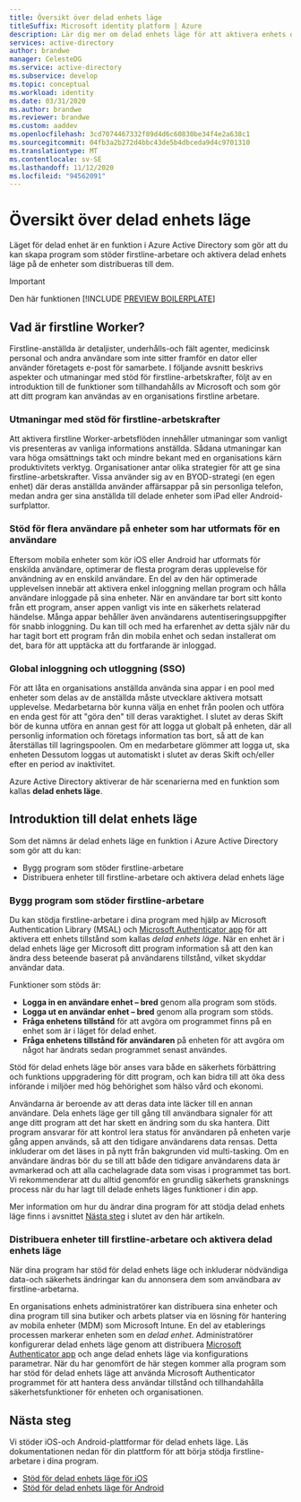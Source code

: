 ```yaml
---
title: Översikt över delad enhets läge
titleSuffix: Microsoft identity platform | Azure
description: Lär dig mer om delad enhets läge för att aktivera enhets delning för dina firstline-arbetare.
services: active-directory
author: brandwe
manager: CelesteDG
ms.service: active-directory
ms.subservice: develop
ms.topic: conceptual
ms.workload: identity
ms.date: 03/31/2020
ms.author: brandwe
ms.reviewer: brandwe
ms.custom: aaddev
ms.openlocfilehash: 3cd7074467332f89d4d6c60830be34f4e2a638c1
ms.sourcegitcommit: 04fb3a2b272d4bbc43de5b4dbceda9d4c9701310
ms.translationtype: MT
ms.contentlocale: sv-SE
ms.lasthandoff: 11/12/2020
ms.locfileid: "94562091"
---
```

# <a name="overview-of-shared-device-mode"></a>Översikt över delad enhets läge

Läget för delad enhet är en funktion i Azure Active Directory som gör att du kan skapa program som stöder firstline-arbetare och aktivera delad enhets läge på de enheter som distribueras till dem.

>[!IMPORTANT]
> Den här funktionen [!INCLUDE [PREVIEW BOILERPLATE](../../../includes/active-directory-develop-preview.md)]

## <a name="what-are-firstline-workers"></a>Vad är firstline Worker?

Firstline-anställda är detaljister, underhålls-och fält agenter, medicinsk personal och andra användare som inte sitter framför en dator eller använder företagets e-post för samarbete. I följande avsnitt beskrivs aspekter och utmaningar med stöd för firstline-arbetskrafter, följt av en introduktion till de funktioner som tillhandahålls av Microsoft och som gör att ditt program kan användas av en organisations firstline arbetare.

### <a name="challenges-of-supporting-firstline-workers"></a>Utmaningar med stöd för firstline-arbetskrafter

Att aktivera firstline Worker-arbetsflöden innehåller utmaningar som vanligt vis presenteras av vanliga informations anställda. Sådana utmaningar kan vara höga omsättnings takt och mindre bekant med en organisations kärn produktivitets verktyg. Organisationer antar olika strategier för att ge sina firstline-arbetskrafter. Vissa använder sig av en BYOD-strategi (en egen enhet) där deras anställda använder affärsappar på sin personliga telefon, medan andra ger sina anställda till delade enheter som iPad eller Android-surfplattor.

### <a name="supporting-multiple-users-on-devices-designed-for-one-user"></a>Stöd för flera användare på enheter som har utformats för en användare

Eftersom mobila enheter som kör iOS eller Android har utformats för enskilda användare, optimerar de flesta program deras upplevelse för användning av en enskild användare. En del av den här optimerade upplevelsen innebär att aktivera enkel inloggning mellan program och hålla användare inloggade på sina enheter. När en användare tar bort sitt konto från ett program, anser appen vanligt vis inte en säkerhets relaterad händelse. Många appar behåller även användarens autentiseringsuppgifter för snabb inloggning. Du kan till och med ha erfarenhet av detta själv när du har tagit bort ett program från din mobila enhet och sedan installerat om det, bara för att upptäcka att du fortfarande är inloggad.

### <a name="global-sign-in-and-sign-out-sso"></a>Global inloggning och utloggning (SSO)

För att låta en organisations anställda använda sina appar i en pool med enheter som delas av de anställda måste utvecklare aktivera motsatt upplevelse. Medarbetarna bör kunna välja en enhet från poolen och utföra en enda gest för att "göra den" till deras varaktighet. I slutet av deras Skift bör de kunna utföra en annan gest för att logga ut globalt på enheten, där all personlig information och företags information tas bort, så att de kan återställas till lagringspoolen. Om en medarbetare glömmer att logga ut, ska enheten Dessutom loggas ut automatiskt i slutet av deras Skift och/eller efter en period av inaktivitet.

Azure Active Directory aktiverar de här scenarierna med en funktion som kallas **delad enhets läge**.

## <a name="introducing-shared-device-mode"></a>Introduktion till delat enhets läge

Som det nämns är delad enhets läge en funktion i Azure Active Directory som gör att du kan:

* Bygg program som stöder firstline-arbetare
* Distribuera enheter till firstline-arbetare och aktivera delad enhets läge

### <a name="build-applications-that-support-firstline-workers"></a>Bygg program som stöder firstline-arbetare

Du kan stödja firstline-arbetare i dina program med hjälp av Microsoft Authentication Library (MSAL) och [Microsoft Authenticator app](../user-help/user-help-auth-app-overview.md) för att aktivera ett enhets tillstånd som kallas *delad enhets läge*. När en enhet är i delad enhets läge ger Microsoft ditt program information så att den kan ändra dess beteende baserat på användarens tillstånd, vilket skyddar användar data.

Funktioner som stöds är:

* **Logga in en användare enhet – bred** genom alla program som stöds.
* **Logga ut en användar enhet – bred** genom alla program som stöds.
* **Fråga enhetens tillstånd** för att avgöra om programmet finns på en enhet som är i läget för delad enhet.
* **Fråga enhetens tillstånd för användaren** på enheten för att avgöra om något har ändrats sedan programmet senast användes.

Stöd för delad enhets läge bör anses vara både en säkerhets förbättring och funktions uppgradering för ditt program, och kan bidra till att öka dess införande i miljöer med hög behörighet som hälso vård och ekonomi.

Användarna är beroende av att deras data inte läcker till en annan användare. Dela enhets läge ger till gång till användbara signaler för att ange ditt program att det har skett en ändring som du ska hantera. Ditt program ansvarar för att kontrol lera status för användaren på enheten varje gång appen används, så att den tidigare användarens data rensas. Detta inkluderar om det läses in på nytt från bakgrunden vid multi-tasking. Om en användare ändras bör du se till att både den tidigare användarens data är avmarkerad och att alla cachelagrade data som visas i programmet tas bort. Vi rekommenderar att du alltid genomför en grundlig säkerhets gransknings process när du har lagt till delade enhets läges funktioner i din app.

Mer information om hur du ändrar dina program för att stödja delad enhets läge finns i avsnittet [Nästa steg](#next-steps) i slutet av den här artikeln.

### <a name="deploy-devices-to-firstline-workers-and-turn-on-shared-device-mode"></a>Distribuera enheter till firstline-arbetare och aktivera delad enhets läge

När dina program har stöd för delad enhets läge och inkluderar nödvändiga data-och säkerhets ändringar kan du annonsera dem som användbara av firstline-arbetarna.

En organisations enhets administratörer kan distribuera sina enheter och dina program till sina butiker och arbets platser via en lösning för hantering av mobila enheter (MDM) som Microsoft Intune. En del av etablerings processen markerar enheten som en *delad enhet*. Administratörer konfigurerar delad enhets läge genom att distribuera [Microsoft Authenticator app](../user-help/user-help-auth-app-overview.md) och ange delad enhets läge via konfigurations parametrar. När du har genomfört de här stegen kommer alla program som har stöd för delad enhets läge att använda Microsoft Authenticator programmet för att hantera dess användar tillstånd och tillhandahålla säkerhetsfunktioner för enheten och organisationen.

## <a name="next-steps"></a>Nästa steg

Vi stöder iOS-och Android-plattformar för delad enhets läge. Läs dokumentationen nedan för din plattform för att börja stödja firstline-arbetare i dina program.

* [Stöd för delad enhets läge för iOS](msal-ios-shared-devices.md)
* [Stöd för delad enhets läge för Android](msal-android-shared-devices.md)
